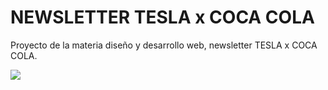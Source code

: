 # NEWSLETTER TESLA x COCA COLA
Proyecto de la materia diseño y desarrollo web, newsletter TESLA x COCA COLA.

<img src="https://i.imgur.com/yb8m9yW.png">
